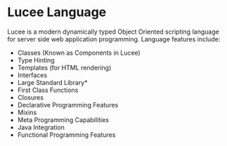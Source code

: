 # Lucee Language

Lucee is a modern dynamically typed Object Oriented scripting language for server side web application programming. Language features include:

* Classes (Known as Components in Lucee)
* Type Hinting
* Templates (for HTML rendering)
* Interfaces
* Large Standard Library* 
* First Class Functions
* Closures
* Declarative Programming Features
* Mixins
* Meta Programming Capabilities
* Java Integration
* Functional Programming Features


